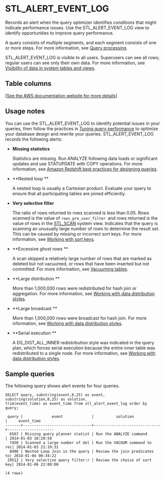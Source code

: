 # STL\_ALERT\_EVENT\_LOG<a name="r_STL_ALERT_EVENT_LOG"></a>

Records an alert when the query optimizer identifies conditions that might indicate performance issues\. Use the STL\_ALERT\_EVENT\_LOG view to identify opportunities to improve query performance\.

A query consists of multiple segments, and each segment consists of one or more steps\. For more information, see [Query processing](c-query-processing.md)\. 

STL\_ALERT\_EVENT\_LOG is visible to all users\. Superusers can see all rows; regular users can see only their own data\. For more information, see [Visibility of data in system tables and views](c_visibility-of-data.md)\.

## Table columns<a name="r_STL_ALERT_EVENT_LOG-column2"></a>

[\[See the AWS documentation website for more details\]](http://docs.aws.amazon.com/redshift/latest/dg/r_STL_ALERT_EVENT_LOG.html)

## Usage notes<a name="r_STL_ALERT_EVENT_LOG-usage-notes"></a>

You can use the STL\_ALERT\_EVENT\_LOG to identify potential issues in your queries, then follow the practices in [Tuning query performance](c-optimizing-query-performance.md) to optimize your database design and rewrite your queries\. STL\_ALERT\_EVENT\_LOG records the following alerts: 
+ **Missing statistics** 

  Statistics are missing\. Run ANALYZE following data loads or significant updates and use STATUPDATE with COPY operations\. For more information, see [Amazon Redshift best practices for designing queries](c_designing-queries-best-practices.md)\.
+ **Nested loop **

  A nested loop is usually a Cartesian product\. Evaluate your query to ensure that all participating tables are joined efficiently\.
+ **Very selective filter**

  The ratio of rows returned to rows scanned is less than 0\.05\. Rows scanned is the value of `rows_pre_user_filter `and rows returned is the value of rows in the [STL\_SCAN](r_STL_SCAN.md) system view\. Indicates that the query is scanning an unusually large number of rows to determine the result set\. This can be caused by missing or incorrect sort keys\. For more information, see [Working with sort keys](t_Sorting_data.md)\. 
+ **Excessive ghost rows **

  A scan skipped a relatively large number of rows that are marked as deleted but not vacuumed, or rows that have been inserted but not committed\. For more information, see [Vacuuming tables](t_Reclaiming_storage_space202.md)\. 
+ **Large distribution **

  More than 1,000,000 rows were redistributed for hash join or aggregation\. For more information, see [Working with data distribution styles](t_Distributing_data.md)\. 
+ **Large broadcast **

  More than 1,000,000 rows were broadcast for hash join\. For more information, see [Working with data distribution styles](t_Distributing_data.md)\. 
+ **Serial execution **

   A DS\_DIST\_ALL\_INNER redistribution style was indicated in the query plan, which forces serial execution because the entire inner table was redistributed to a single node\. For more information, see [Working with data distribution styles](t_Distributing_data.md)\.

## Sample queries<a name="r_STL_ALERT_EVENT_LOG-sample-queries"></a>

The following query shows alert events for four queries\. 

```
SELECT query, substring(event,0,25) as event, 
substring(solution,0,25) as solution, 
trim(event_time) as event_time from stl_alert_event_log order by query;

 query |             event             |          solution            |     event_time      
-------+-------------------------------+------------------------------+---------------------
  6567 | Missing query planner statist | Run the ANALYZE command      | 2014-01-03 18:20:58
  7450 | Scanned a large number of del | Run the VACUUM command to rec| 2014-01-03 21:19:31
  8406 | Nested Loop Join in the query | Review the join predicates to| 2014-01-04 00:34:22
 29512 | Very selective query filter:r | Review the choice of sort key| 2014-01-06 22:00:00

(4 rows)
```